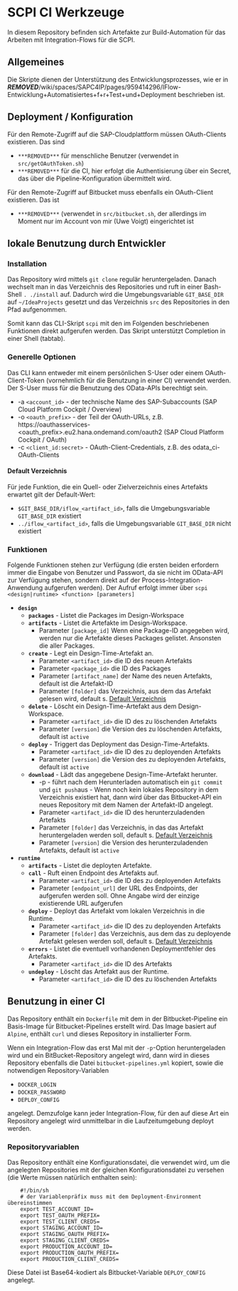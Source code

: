 # SCPI CI Werkzeuge
In diesem Repository befinden sich Artefakte zur Build-Automation für  das Arbeiten mit Integration-Flows für die SCPI.

## Allgemeines
Die Skripte dienen der Unterstützung des Entwicklungsprozesses, wie er in
***REMOVED***/wiki/spaces/SAPC4IP/pages/959414296/IFlow-Entwicklung+Automatisiertes+f+r+Test+und+Deployment beschrieben ist.

## Deployment / Konfiguration
Für den Remote-Zugriff auf die SAP-Cloudplattform müssen OAuth-Clients existieren. Das sind

* `***REMOVED***` für menschliche Benutzer (verwendet in `src/getOAuthToken.sh`)
* `***REMOVED***` für die CI, hier erfolgt die Authentisierung über ein Secret, das über die Pipeline-Konfiguration
  übermittelt wird.

Für den Remote-Zugriff auf Bitbucket muss ebenfalls ein OAuth-Client existieren. Das ist

* `***REMOVED***` (verwendet in `src/bitbucket.sh`, der allerdings im Moment nur im Account von mir (Uwe Voigt) eingerichtet ist

## lokale Benutzung durch Entwickler 
### Installation
Das Repository wird mittels `git clone` regulär heruntergeladen. Danach wechselt man in das Verzeichnis des Repositories
und ruft in einer Bash-Shell `. ./install` auf. Dadurch wird die Umgebungsvariable `GIT_BASE_DIR` auf `~/IdeaProjects`
gesetzt und das Verzeichnis `src` des Repositories in den Pfad aufgenommen.

Somit kann das CLI-Skript `scpi` mit den im Folgenden beschriebenen Funktionen direkt aufgerufen werden. Das Skript
unterstützt Completion in einer Shell (tabtab).

### Generelle Optionen
Das CLI kann entweder mit einem persönlichen S-User oder einem OAuth-Client-Token (vornehmlich
für die Benutzung in einer CI) verwendet werden. Der S-User muss für die Benutzung des OData-APIs berechtigt sein.

* -a `<account_id>` - der technische Name des SAP-Subaccounts (SAP Cloud Platform Cockpit / Overview)
* -o `<oauth_prefix>` - der Teil der OAuth-URLs, z.B. https://oauthasservices-<oauth_prefix>.eu2.hana.ondemand.com/oauth2 (SAP Cloud Platform Cockpit / OAuth)
* -c `<client_id:secret>` - OAuth-Client-Credentials, z.B. des odata_ci-OAuth-Clients

#### Default Verzeichnis
Für jede Funktion, die ein Quell- oder Zielverzeichnis eines Artefakts erwartet gilt der Default-Wert:

* `$GIT_BASE_DIR/iflow_<artifact_id>`, falls die Umgebungsvariable `GIT_BASE_DIR` existiert
* `../iflow_<artifact_id>`, falls die Umgebungsvariable `GIT_BASE_DIR` nicht existiert

### Funktionen
Folgende Funktionen stehen zur Verfügung (die ersten beiden erfordern immer die Eingabe von Benutzer und Passwort,
da sie nicht im OData-API zur Verfügung stehen, sondern direkt auf der Process-Integration-Anwendung aufgerufen werden).
Der Aufruf erfolgt immer über `scpi <design|runtime> <function> [parameters]`

* **`design`**
    * **`packages`** - Listet die Packages im Design-Workspace
    * **`artifacts`** - Listet die Artefakte im Design-Workspace.
        * Parameter `[package_id]` Wenn eine Package-ID angegeben wird, werden nur die Artefakte dieses Packages gelistet. Ansonsten
          die aller Packages.
    * **`create`** - Legt ein Design-Time-Artefakt an.
        * Parameter `<artifact_id>` die ID des neuen Artefakts
        * Parameter `<package_id>` die ID des Packages
        * Parameter `[artifact_name]` der Name des neuen Artefakts, default ist die Artefakt-ID
        * Parameter `[folder]` das Verzeichnis, aus dem das Artefakt gelesen wird, default s. [Default Verzeichnis](#default-verzeichnis)
    * **`delete`** - Löscht ein Design-Time-Artefakt aus dem Design-Workspace.
        * Parameter `<artifact_id>` die ID des zu löschenden Artefakts
        * Parameter `[version]` die Version des zu löschenden Artefakts, default ist `active`
    * **`deploy`** - Triggert das Deployment das Design-Time-Artefakts.
        * Parameter `<artifact_id>` die ID des zu deployenden Artefakts
        * Parameter `[version]` die Version des zu deployenden Artefakts, default ist `active`
    * **`download`** - Lädt das angegebene Design-Time-Artefakt herunter.
        * -p - führt nach dem Herunterladen automatisch ein `git commit` und `git push`aus - Wenn noch kein lokales Repository in dem Verzeichnis existiert hat,
          dann wird über das Bitbucket-API ein neues Repository mit dem Namen der Artefakt-ID angelegt.
        * Parameter `<artifact_id>` die ID des herunterzuladenden Artefakts
        * Parameter `[folder]` das Verzeichnis, in das das Artefakt heruntergeladen werden soll, default s. [Default Verzeichnis](#default-verzeichnis)
        * Parameter `[version]` die Version des herunterzuladenden Artefakts, default ist `active`
* **`runtime`**
    * **`artifacts`** - Listet die deployten Artefakte.
    * **`call`** - Ruft einen Endpoint des Artefakts auf.
        * Parameter `<artifact_id>` die ID des zu deployenden Artefakts
        * Parameter `[endpoint_url]` der URL des Endpoints, der aufgerufen werden soll. Ohne Angabe wird der einzige existierende URL aufgerufen
    * **`deploy`** - Deployt das Artefakt vom lokalen Verzeichnis in die Runtime.
        * Parameter `<artifact_id>` die ID des zu deployenden Artefakts
        * Parameter `[folder]` das Verzeichnis, aus dem das zu deployende Artefakt gelesen werden soll, default s. [Default Verzeichnis](#default-verzeichnis)
    * **`errors`** - Listet die eventuell vorhandenen Deploymentfehler des Artefakts.
        * Parameter `<artifact_id>` die ID des Artefakts
    * **`undeploy`** - Löscht das Artefakt aus der Runtime.
        * Parameter `<artifact_id>` die ID des zu löschenden Artefakts

## Benutzung in einer CI
Das Repository enthält ein `Dockerfile` mit dem in der Bitbucket-Pipeline ein Basis-Image für Bitbucket-Pipelines erstellt wird.
Das Image basiert auf `Alpine`, enthält `curl` und dieses Repository in installierter Form.

Wenn ein Integration-Flow das erst Mal mit der `-p`-Option heruntergeladen wird und ein BitBucket-Repository angelegt wird, dann wird
in dieses Repository ebenfalls die Datei `bitbucket-pipelines.yml` kopiert, sowie die notwendigen Repository-Variablen

* `DOCKER_LOGIN`
* `DOCKER_PASSWORD`
* `DEPLOY_CONFIG`

angelegt.
Demzufolge kann jeder Integration-Flow, für den auf diese Art ein Repository angelegt wird unmittelbar in die Laufzeitumgebung deployt werden.

### Repositoryvariablen
Das Repository enthält eine Konfigurationsdatei, die verwendet wird, um die angelegten Repositories mit der gleichen
Konfigurationsdatei zu versehen (die Werte müssen natürlich enthalten sein):

        #!/bin/sh
        # der Variablenpräfix muss mit dem Deployment-Environment übereinstimmen
        export TEST_ACCOUNT_ID=
        export TEST_OAUTH_PREFIX=
        export TEST_CLIENT_CREDS=
        export STAGING_ACCOUNT_ID=
        export STAGING_OAUTH_PREFIX=
        export STAGING_CLIENT_CREDS=
        export PRODUCTION_ACCOUNT_ID=
        export PRODUCTION_OAUTH_PREFIX=
        export PRODUCTION_CLIENT_CREDS=

Diese Datei ist Base64-kodiert als Bitbucket-Variable `DEPLOY_CONFIG` angelegt.